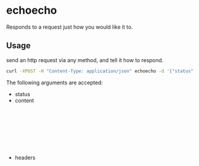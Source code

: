 # echoecho

Responds to a request just how you would like it to.

## Usage

send an http request via any method, and tell it how to respond.
```sh
curl -XPOST -H "Content-Type: application/json" echoecho -d '{"status": 200, "body": "{\"message\": true}"}'
```

The following arguments are accepted:

* status  <integer>
* content <string>
* headers <object>

